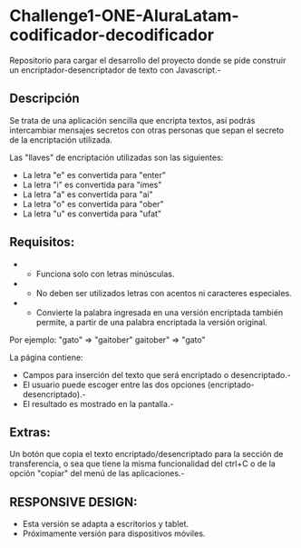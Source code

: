 # Challenge1-ONE-AluraLatam-codificador-decodificador
Repositorio para cargar el desarrollo del proyecto donde se pide construir un encriptador-desencriptador  de texto con Javascript.-

## Descripción
Se trata de una aplicación sencilla que encripta textos, así podrás intercambiar mensajes secretos con otras personas que sepan el secreto de la encriptación utilizada.

Las "llaves" de encriptación utilizadas son las siguientes:

* La letra "e" es convertida para "enter"
* La letra "i" es convertida para "imes"
* La letra "a" es convertida para "ai"
* La letra "o" es convertida para "ober"
* La letra "u" es convertida para "ufat"

## Requisitos:
* - Funciona solo con letras minúsculas.
* - No deben ser utilizados letras con acentos ni caracteres especiales.
* - Convierte la palabra ingresada en una versión encriptada también permite, a partir de una palabra encriptada la versión original.

Por ejemplo:
"gato" => "gaitober"
gaitober" => "gato"

La página contiene:
* Campos para inserción del texto que será encriptado o desencriptado.-
* El usuario puede escoger entre las dos opciones (encriptado-desencriptado).-
* El resultado es mostrado en la pantalla.-

## Extras:
Un botón que copia el texto encriptado/desencriptado para la sección de transferencia, o sea que tiene la misma funcionalidad del ctrl+C o de la opción "copiar" del menú de las aplicaciones.-

## RESPONSIVE DESIGN:
* Esta versión se adapta a escritorios y tablet.
* Próximamente versión para dispositivos móviles.